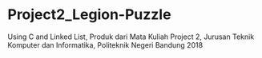 # Project2_Legion-Puzzle
Using C and Linked List, Produk dari Mata Kuliah Project 2, Jurusan Teknik Komputer dan Informatika, Politeknik Negeri Bandung 2018
